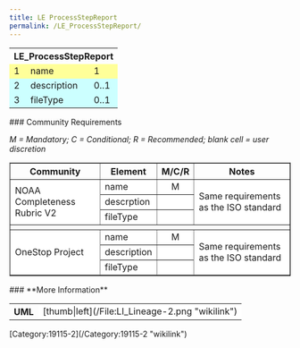 ```yaml
---
title: LE ProcessStepReport
permalink: /LE_ProcessStepReport/
---
```


<table class="wikitable">
<tr>
<th align="left" colspan="3">
LE_ProcessStepReport

</th>
</tr>
<tr bgcolor="FFFF99">
<td>
1

</td>
<td>
name

</td>
<td>
1

</td>
</tr>
<tr bgcolor="CCFFFF">
<td>
2

</td>
<td>
description

</td>
<td>
0..1

</td>
</tr>
<tr bgcolor="CCFFFF">
<td>
3

</td>
<td>
fileType

</td>
<td>
0..1

</td>
</tr>
</table>
### Community Requirements

*M = Mandatory; C = Conditional; R = Recommended; blank cell = user discretion*

<table class="wikitable" border="1">
<tr>
<th>
Community

</th>
<th>
Element

</th>
<th>
M/C/R

</th>
<th>
Notes

</th>
</tr>
<tr bgcolor="FFFFFF" border="2">
<td rowspan="3">
NOAA Completeness Rubric V2

</td>
<td>
name

</td>
<td align="center">
M

</td>
<td rowspan="3">
Same requirements as the ISO standard

</td>
</tr>
<tr bgcolor="FFFFFF">
<td>
descrption

</td>
<td align="center">
</td>
</tr>
<tr bgcolor="FFFFFF">
<td>
fileType

</td>
<td align="center">
</td>
</tr>
<tr>
<th colspan="6">
</th>
</tr>
<tr bgcolor="FFFFFF" border="2">
<td rowspan="3">
OneStop Project

</td>
<td>
name

</td>
<td align="center">
M

</td>
<td rowspan="3">
Same requirements as the ISO standard

</td>
</tr>
<tr bgcolor="FFFFFF">
<td>
description

</td>
<td align="center">
</td>
</tr>
<tr bgcolor="FFFFFF">
<td>
fileType

</td>
<td align="center">
</td>
</tr>
</table>
### **More Information**

<table class="wikitable">
<tr>
<th>
UML

</th>
<td bgcolor="FFFFFF">
[thumb|left](/File:LI_Lineage-2.png "wikilink")

</td>
</tr>
</table>
[Category:19115-2](/Category:19115-2 "wikilink")
